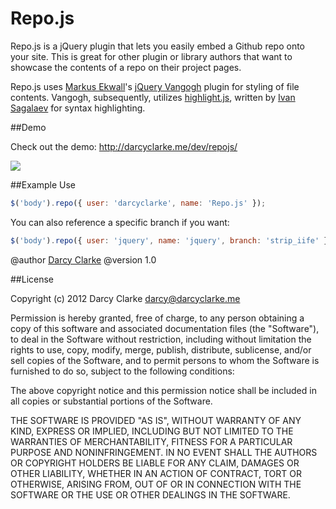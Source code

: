 Repo.js
=======

Repo.js is a jQuery plugin that lets you easily embed a Github repo onto your site. This is great for other plugin or library authors that want to showcase the contents of a repo on their project pages. 

Repo.js uses [Markus Ekwall](https://twitter.com/#!/mekwall)'s [jQuery Vangogh](https://github.com/mekwall/jquery-vangogh) plugin for styling of file contents. Vangogh, subsequently, utilizes [highlight.js](https://github.com/isagalaev/highlight.js), written by [Ivan Sagalaev](https://github.com/isagalaev) for syntax highlighting.

##Demo

Check out the demo: http://darcyclarke.me/dev/repojs/

<img src="http://darcyclarke.me/dev/repojs/repo_screen.png">

##Example Use

```javascript
$('body').repo({ user: 'darcyclarke', name: 'Repo.js' });
````

You can also reference a specific branch if you want:

```javascript
$('body').repo({ user: 'jquery', name: 'jquery', branch: 'strip_iife' });
````

@author [Darcy Clarke](http://darcyclarke.me)
@version 1.0

##License

Copyright (c) 2012 Darcy Clarke <darcy@darcyclarke.me>

Permission is hereby granted, free of charge, to any person obtaining a copy of this software and associated documentation files (the "Software"), to deal in the Software without restriction, including without limitation the rights to use, copy, modify, merge, publish, distribute, sublicense, and/or sell copies of the Software, and to permit persons to whom the Software is furnished to do so, subject to the following conditions:

The above copyright notice and this permission notice shall be included in all copies or substantial portions of the Software.

THE SOFTWARE IS PROVIDED "AS IS", WITHOUT WARRANTY OF ANY KIND, EXPRESS OR IMPLIED, INCLUDING BUT NOT LIMITED TO THE WARRANTIES OF MERCHANTABILITY, FITNESS FOR A PARTICULAR PURPOSE AND NONINFRINGEMENT. IN NO EVENT SHALL THE AUTHORS OR COPYRIGHT HOLDERS BE LIABLE FOR ANY CLAIM, DAMAGES OR OTHER LIABILITY, WHETHER IN AN ACTION OF CONTRACT, TORT OR OTHERWISE, ARISING FROM, OUT OF OR IN CONNECTION WITH THE SOFTWARE OR THE USE OR OTHER DEALINGS IN THE SOFTWARE. 
